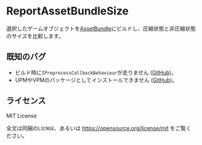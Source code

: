 # ReportAssetBundleSize
選択したゲームオブジェクトを[AssetBundle](https://docs.unity3d.com/ja/2022.3/Manual/AssetBundlesIntro.html)にビルドし、圧縮状態と非圧縮状態のサイズを比較します。

## 既知のバグ
* ビルド時に`IPreprocessCallbackBehaviour`が走りません ([GitHub](https://github.com/KisaragiEffective/ReportAssetBundleSize/issues/2))。
* UPMやVPMのパッケージとしてインストールできません ([GitHub](https://github.com/KisaragiEffective/ReportAssetBundleSize/issues/3))。

## ライセンス
MIT License

全文は同梱の`LICNSE`、あるいは https://opensource.org/license/mit をご覧ください。
